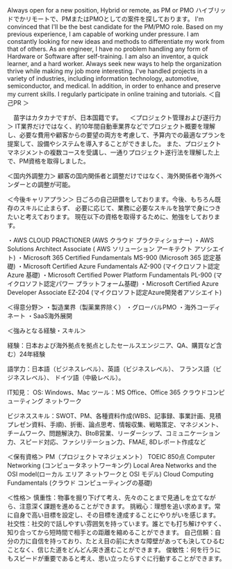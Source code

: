 Always open for a new position, Hybrid or remote, as PM or PMO
ハイブリッドでかリモートで、PMまたはPMOとしての案件を探しております。
I'm convinced that I'll be the best candidate for the PM/PMO role. Based on my previous experience, I am capable of working under pressure.
I am constantly looking for new ideas and methods to differentiate my work from that of others. As an engineer, I have no problem handling any form of Hardware or Software after self-training.
I am also an inventor, a quick learner, and a hard worker. Always seek new ways to help the organization thrive while making my job more interesting.
I've handled projects in a variety of industries, including information technology, automotive, semiconductor, and medical.
In addition, in order to enhance and preserve my current skills. I regularly participate in online training and tutorials.
＜自己PR ＞

　苗字はカタカナですが、日本国籍です。 
　＜プロジェクト管理および遂行力＞
IT業界だけではなく、約10年間自動車業界などでプロジェクト概要を理解し、必要な費用や顧客からの要望の両方を考慮して、予算内での最適なプランを提案して、設備やシステムを導入することができました。
また、プロジェクトマネジメントの複数コースを受講し、一通りプロジェクト遂行法を理解した上で、PM資格を取得しました。

＜国内外調整力＞
顧客の国内関係者と調整だけではなく、海外関係者や海外ベンダーとの調整が可能。

＜今後キャリアプラン＞
日ごろの自己研鑽をしております。今後、もちろん既存のスキルに止まらず、
必要に応じて、業務に必要なスキルを独学で身につきたいと考えております。
現在以下の資格を取得するために、勉強をしております。

・AWS CLOUD PRACTIONER (AWS クラウド プラクティショナー)
・AWS Solutions Architect Associate ( AWS ソリューション アーキテクト アソシエイト)
・Microsoft 365 Certified Fundamentals MS-900 (Microsoft 365 認定基礎)
・Microsoft Certified Azure  Fundamentals AZ-900 (マイクロソフト認定 Azure 基礎)
・Microsoft Certified Power Platform Fundamentals PL-900 (マイクロソフト認定パワー
プラットフォーム基礎)
・Microsoft Certified Azure Developer Associate EZ-204 (マイクロソフト認定Azure開発者アソシエイト)

＜得意分野＞
・製造業界（製薬業界除く）
・グローバルPMO
・海外コーディネート
・SaaS海外展開

＜強みとなる経験・スキル＞ 

経験：日本および海外拠点を拠点としたセールスエンジニア、QA、購買など含む）24年経験

語学力：日本語（ビジネスレベル）、英語（ビジネスレベル）、
フランス語（ビジネスレベル）、 ドイツ語（中級レベル）。
 
IT知見：
OS: Windows、Mac
ツール：MS Office、Office 365
クラウドコンピューティング
ネットワーク

ビジネススキル：SWOT、PM、各種資料作成(WBS、記事録、事業計画、見積プレゼン資料、手順)、折衝、論点思考、情報収集、戦略策定、マネジメント、チームワーク、問題解決力、BtoB営業、リーダーシップ、コミュニケーション力、スピード対応、ファシリテーション力、FMAE, 8Dレポート作成など

＜保有資格＞ 
PM（プロジェクトマネジェメント）
TOEIC 850点
Computer Networking (コンピュータネットワーキング)
Local Area Networks and the OSI model(ローカル エリア ネットワークと OSI モデル)
Cloud Computing Fundamentals (クラウド コンピューティングの基礎)


＜性格＞
慎重性：物事を掘り下げて考え、先々のことまで見通しを立てながら、注意深く課題を進めることができます。
挑戦心：理想を追い求めます。常に自身で高い目標を設定し、その目標を達成することにやりがいを感じます。
社交性：社交的で話しやすい雰囲気を持っています。誰とでも打ち解けやすく、知り合ってから短時間で相手との距離を縮めることができます。
自己信頼：自分の力に自信を持っており、たとえ目の前に大きな障壁があっても決してひるむことなく、信じた道をどんどん突き進むことができます。
俊敏性：何を行うにもスピードが重要であると考え、思い立ったらすぐに行動することができます。
